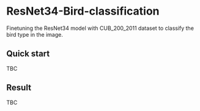 # ResNet34-Bird-classification
Finetuning the ResNet34 model with CUB_200_2011 dataset to classify the bird type in the image.

## Quick start
TBC

## Result 
TBC
